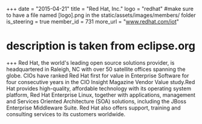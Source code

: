 +++
date = "2015-04-21"
title = "Red Hat, Inc."
logo = "redhat" #make sure to have a file named [logo].png in the static/assets/images/members/ folder
is_steering = true
member_id = 731
more_url = "www.redhat.com/iot"
# description is taken from eclipse.org
+++
Red Hat, the world's leading open source solutions provider, is headquartered in Raleigh, NC with over 50 satellite offices spanning the globe. CIOs have ranked Red Hat first for value in Enterprise Software for four consecutive years in the CIO Insight Magazine Vendor Value study.Red Hat provides high-quality, affordable technology with its operating system platform, Red Hat Enterprise Linux, together with applications, management and Services Oriented Architecture (SOA) solutions, including the JBoss Enterprise Middleware Suite. Red Hat also offers support, training and consulting services to its customers worldwide.

